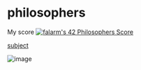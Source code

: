 # philosophers

My score
[![falarm's 42 Philosophers Score](https://badge42.vercel.app/api/v2/cl23rylyn001609lbgc4t4lzn/project/2589523)](https://github.com/JaeSeoKim/badge42)

[subject](https://github.com/Fuse23/philosophers/blob/main/en.subject.pdf)

![image](https://user-images.githubusercontent.com/57636684/171910525-cbd6b959-4239-49d1-a831-4c8904d61286.png)
